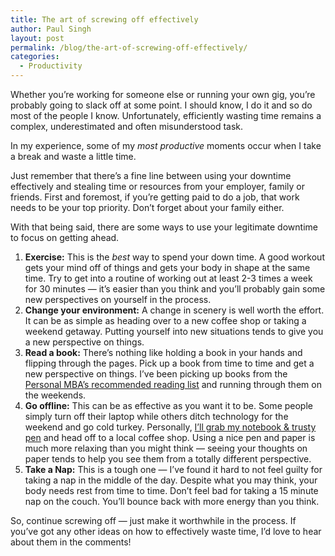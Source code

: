 ```yaml
---
title: The art of screwing off effectively
author: Paul Singh
layout: post
permalink: /blog/the-art-of-screwing-off-effectively/
categories:
  - Productivity
---
```

Whether you&#8217;re working for someone else or running your own gig, you&#8217;re probably going to slack off at some point. I should know, I do it and so do most of the people I know. Unfortunately, efficiently wasting time remains a complex, underestimated and often misunderstood task.

In my experience, some of my *most productive* moments occur when I take a break and waste a little time.

Just remember that there&#8217;s a fine line between using your downtime effectively and stealing time or resources from your employer, family or friends. First and foremost, if you&#8217;re getting paid to do a job, that work needs to be your top priority. Don&#8217;t forget about your family either.

With that being said, there are some ways to use your legitimate downtime to focus on getting ahead.<!--more-->

  1. **Exercise:** This is the *best* way to spend your down time. A good workout gets your mind off of things and gets your body in shape at the same time. Try to get into a routine of working out at least 2-3 times a week for 30 minutes &#8212; it&#8217;s easier than you think and you&#8217;ll probably gain some new perspectives on yourself in the process.
  2. **Change your environment:** A change in scenery is well worth the effort. It can be as simple as heading over to a new coffee shop or taking a weekend getaway. Putting yourself into new situations tends to give you a new perspective on things.
  3. **Read a book:** There&#8217;s nothing like holding a book in your hands and flipping through the pages. Pick up a book from time to time and get a new perspective on things. I&#8217;ve been picking up books from the [Personal MBA&#8217;s recommended reading list][1] and running through them on the weekends.
  4. **Go offline:** This can be as effective as you want it to be. Some people simply turn off their laptop while others ditch technology for the weekend and go cold turkey. Personally, [I&#8217;ll grab my notebook & trusty pen][2] and head off to a local coffee shop. Using a nice pen and paper is much more relaxing than you might think &#8212; seeing your thoughts on paper tends to help you see them from a totally different perspective.
  5. **Take a Nap:** This is a tough one &#8212; I&#8217;ve found it hard to not feel guilty for taking a nap in the middle of the day. Despite what you may think, your body needs rest from time to time. Don&#8217;t feel bad for taking a 15 minute nap on the couch. You&#8217;ll bounce back with more energy than you think.

So, continue screwing off &#8212; just make it worthwhile in the process. If you&#8217;ve got any other ideas on how to effectively waste time, I&#8217;d love to hear about them in the comments!

 [1]: http://personalmba.com/best-business-books/
 [2]: http://www.resultsjunkies.com/blog/how-i-stopped-being-technologys-bitch/